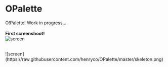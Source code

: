 # OPalette
O!Palette!
Work in progress...<br>
<br>
<b>First screenshoot!</b><br>
![screen](https://raw.githubusercontent.com/henryco/OPalette/master/firstLook.png)
<br>

<br>
![screen](https://raw.githubusercontent.com/henryco/OPalette/master/skeleton.png)
